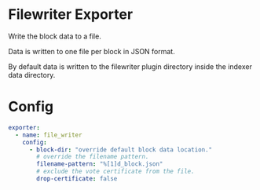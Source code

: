 # Filewriter Exporter

Write the block data to a file.

Data is written to one file per block in JSON format.

By default data is written to the filewriter plugin directory inside the indexer data directory.

# Config
```yaml
exporter:
  - name: file_writer
    config:
      - block-dir: "override default block data location."
        # override the filename pattern.
        filename-pattern: "%[1]d_block.json"
        # exclude the vote certificate from the file.
        drop-certificate: false
```

